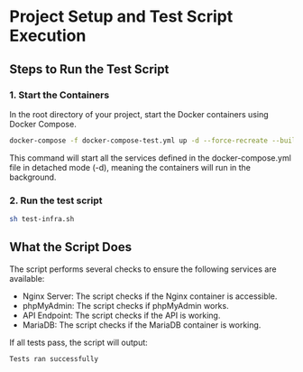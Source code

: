 # Project Setup and Test Script Execution

## Steps to Run the Test Script

### 1. Start the Containers

In the root directory of your project, start the Docker containers using Docker Compose.

```bash
docker-compose -f docker-compose-test.yml up -d --force-recreate --build
```
This command will start all the services defined in the docker-compose.yml file in detached mode (-d), meaning the containers will run in the background.

### 2. Run the test script

```bash
sh test-infra.sh
```


## What the Script Does

The script performs several checks to ensure the following services are available:

- Nginx Server: The script checks if the Nginx container is accessible.
- phpMyAdmin: The script checks if phpMyAdmin works.
- API Endpoint: The script checks if the API is working.
- MariaDB: The script checks if the MariaDB container is working.

If all tests pass, the script will output:

```
Tests ran successfully
```